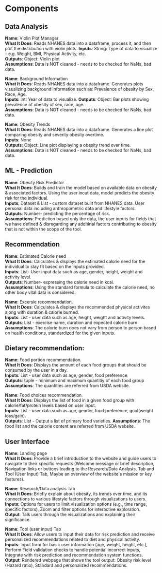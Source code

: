 # Components

## Data Analysis
__Name__: Violin Plot Manager  
__What It Does__: Reads NHANES data into a dataframe, process it, and then plot the distribution with
violin plots.
__Inputs__: String: Type of data to visualize - e.g. Weight, BMI, Physical Activity, etc.  
__Outputs__: Object: Violin plot  
__Assumptions__: Data is NOT cleaned - needs to be checked for NaNs, bad data.

__Name__: Background Information  
__What It Does__: Reads NHANES data into a dataframe. Generates plots visualizing background information
such as: Prevalence of obesity by Sex, Race, Age.  
__Inputs__: Int: Year of data to visualize.
__Outputs__: Object: Bar plots showing prevalence of obesity of sex, race, age.  
__Assumptions__: Data is NOT cleaned - needs to be checked for NaNs, bad data.

__Name__: Obesity Trends  
__What It Does__: Reads NHANES data into a dataframe. Generates a line plot comparing obesity and severity
obesity overtime.  
__Inputs__: None  
__Outputs__: Object: Line plot displaying a obesity trend over time.  
__Assumptions__: Data is NOT cleaned - needs to be checked for NaNs, bad data.

## ML - Prediction
__Name__: Obesity Risk Predictor  
__What It Does__: Builds and train the model based on available data on obesity & associated factors. Using the user inout data, model predicts the obesity risk for the individual.  
__Inputs__: Dataset & List - custom dataset built from NHANES data. User personal data including anthropometric data and lifestyle factors.  
__Outputs__: Number- predicting the percentage of risk.  
__Assumptions__: Prediction based only the data, the user inputs for fields that we have defined & disregarding any additinal factors contributing to obesity that is not within the scope of the tool.

## Recommendation
__Name__: Estimated Calorie need   
__What It Does__: Calculates & displays the estimated calorie need for the individual to stay fit based on the inputs provided.    
__Inputs__: List- User input data such as age, gender, height, weight and activity level.  
__Outputs__: Number- expressing the calorie need in kcal.  
__Assumptions__: Using the standard formula to calculate the calorie need, no other body vital data is considered.

__Name__: Excersie recommendation.  
__What It Does__: Calculates & displays the recommended physical activites along with duration & calorie burned.  
__Inputs__: List - user data such as age, height, weight and activity levels.   
__Outputs__: List - exercise name, duration and expected calorie burn.  
__Assumptions__: The calorie burn does not vary from person to person based on health conditions, standardized for the given inputs.

## Dietary recommendation:
__Name__: Food portion recommendation.  
__What It Does__: Displays the amount of each food groups that should be consumed by the user in a day.  
__Inputs__: List - user data such as age, gender, food preference.   
__Outputs__: tuple - minimum and maximum quantitiy of each food group 
__Assumptions__: The quantities are referred from USDA website. 

__Name__: Food choices recommendation.  
__What It Does__: Displays the list of food in a given food group with calorie/fat/protein levels based on user input.  
__Inputs__: List - user data such as age, gender, food preference, goal(weight loss/gain).   
__Outputs__: List - Output a list of primary food varieties. 
__Assumptions__: The food list and the calorie content are referred from USDA website.

## User Interface
__Name__: Landing page  
__What It Does__: Provide a brief introduction to the website and guide users to navigate to their specific requests (Welcome message or brief description, Navigation links or buttons leading to the Research/Data Analysis, Tab and Tool (User Input) Tab, Maybe an overview of the website's mission or key features).

__Name__: Research/Data analysis Tab     
__What It Does__: Briefly explain about obesity, its trends over time, and its connections to various lifestyle factors through visualizations  to users.  
__Inputs__: Options for users to limit visualization options (e.g., time range, specific factors), Zoom and filter options for interactive exploration.  
__Output__: Talk users through the visualizations and explaining their significance.

__Name__: Tool (user input) Tab  
__What It Does__: Allow users to input their data for risk prediction and receive personalized recommendations related to diet and physical activity.  
__Inputs__: Input form for basic user information (age, weight, height, etc.), Perform Field validation checks to handle potential incorrect inputs, Integrate with risk prediction and recommendation system functions.  
__Output__: Rendered webpage that shows the tool output: Obesity risk level (Hazard ratio), Standard and personalized recommendations.
